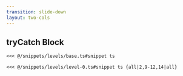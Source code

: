 ```yaml
---
transition: slide-down
layout: two-cols
---
```


## tryCatch Block

````md magic-move
<<< @/snippets/levels/base.ts#snippet ts

<<< @/snippets/levels/level-0.ts#snippet ts {all|2,9-12,14|all}
````